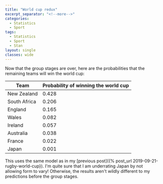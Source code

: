 ```yaml
---
title: "World cup redux"
excerpt_separator: "<!--more-->"
categories:
  - Statistics
  - Sport
tags:
  - Statistics
  - Sport
  - Stan
layout: single
classes: wide
---
```


Now that the group stages are over, here are the probabilities that the remaining teams will win the world cup:

| Team         | Probability of winning the world cup |
|--------------|--------------------------------------|
| New Zealand  | 0.428                                |
| South Africa | 0.206                                |
| England      | 0.165                                |
| Wales        | 0.082                                |
| Ireland      | 0.057                                |
| Australia    | 0.038                                |
| France       | 0.022                                |
| Japan        | 0.001                                |

This uses the same model as in my [previous post]({% post_url 2019-09-21-rugby-world-cup}). 
I'm quite sure that I am underrating Japan by not allowing form to vary!
Otherwise, the results aren't wildly different to my predictions before the group stages.